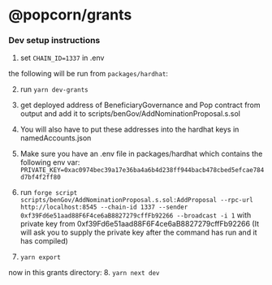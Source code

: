 # @popcorn/grants

### Dev setup instructions

1. set `CHAIN_ID=1337` in .env

the following will be run from `packages/hardhat`:

2. run `yarn dev-grants`

3. get deployed address of BeneficiaryGovernance and Pop contract from output and add it to scripts/benGov/AddNominationProposal.s.sol

4. You will also have to put these addresses into the hardhat keys in namedAccounts.json

5. Make sure you have an .env file in packages/hardhat which contains the following env var:
`PRIVATE_KEY=0xac0974bec39a17e36ba4a6b4d238ff944bacb478cbed5efcae784d7bf4f2ff80`

6. run `forge script scripts/benGov/AddNominationProposal.s.sol:AddProposal --rpc-url http://localhost:8545 --chain-id 1337 --sender 0xf39Fd6e51aad88F6F4ce6aB8827279cffFb92266 --broadcast -i 1` with private key from 0xf39Fd6e51aad88F6F4ce6aB8827279cffFb92266
(It will ask you to supply the private key after the command has run and it has compiled)

7. `yarn export`

now in this grants directory:
8. `yarn next dev`




